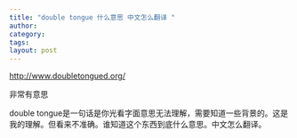 ```yaml
---
title: "double tongue 什么意思 中文怎么翻译 "
author:
category: 
tags: 
layout: post
---
```

<a href="http://www.doubletongued.org/">http://www.doubletongued.org/</a>

非常有意思

double tongue是一句话是你光看字面意思无法理解，需要知道一些背景的。这是我的理解。但看来不准确。谁知道这个东西到底什么意思。中文怎么翻译。

